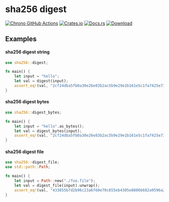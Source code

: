 # sha256 digest

[docsrs]: https://docs.rs/sha256-rs

[![Chrono GitHub Actions](https://github.com/baoyachi/sha256-rs/workflows/build/badge.svg)](https://github.com/baoyachi/sha256-rs/actions?query=workflow%3Abuild)
[![Crates.io](https://img.shields.io/crates/v/sha256-rs.svg)](https://crates.io/crates/sha256-rs)
[![Docs.rs](https://docs.rs/sha256-rs/badge.svg)](https://docs.rs/sha256-rs)
[![Download](https://img.shields.io/crates/d/sha256-rs)](https://crates.io/crates/sha256-rs)


## Examples

#### sha256 digest string

```rust
use sha256::digest;

fn main() {
    let input = "hello";
    let val = digest(input);
    assert_eq!(val, "2cf24dba5fb0a30e26e83b2ac5b9e29e1b161e5c1fa7425e73043362938b9824")
}
```

#### sha256 digest bytes

```rust
use sha256::digest_bytes;

fn main() {
    let input = "hello".as_bytes();
    let val = digest_bytes(input);
    assert_eq!(val, "2cf24dba5fb0a30e26e83b2ac5b9e29e1b161e5c1fa7425e73043362938b9824")
}
```

#### sha256 digest file

```rust
use sha256::digest_file;
use std::path::Path;

fn main() {
    let input = Path::new("./foo.file");
    let val = digest_file(input).unwrap();
    assert_eq!(val, "433855b7d2b96c23a6f60e70c655eb4305e8806b682a9596a200642f947259b1")
}
```

